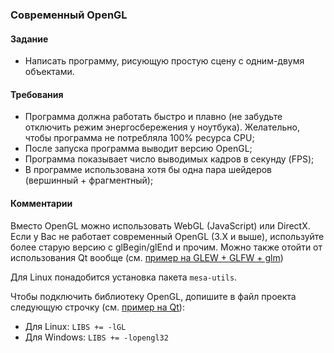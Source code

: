 ### Современный OpenGL
#### Задание
* Написать программу, рисующую простую сцену с одним-двумя объектами.

#### Требования
* Программа должна работать быстро и плавно (не забудьте отключить режим энергосбережения у ноутбука). Желательно, чтобы программа не потребляла 100% ресурса CPU;
* После запуска программа выводит версию OpenGL;
* Программа показывает число выводимых кадров в секунду (FPS);
* В программе использована хотя бы одна пара шейдеров (вершинный + фрагментный);

#### Комментарии
Вместо OpenGL можно использовать WebGL (JavaScript) или DirectX. Если у Вас не работает современный OpenGL (3.Х и выше), используйте более старую версию с glBegin/glEnd и прочим. Можно также отойти от использования Qt вообще (см. [пример на GLEW + GLFW + glm](lab4-glfw/readme.md))

Для Linux понадобится установка пакета `mesa-utils`.

Чтобы подключить библиотеку OpenGL, допишите в файл проекта следующую строчку (см. [пример на Qt](lab4-qt)):

* Для Linux: `LIBS += -lGL`
* Для Windows: `LIBS += -lopengl32`
